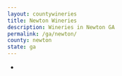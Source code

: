 ```yaml
---
layout: countywineries
title: Newton Wineries
description: Wineries in Newton GA
permalink: /ga/newton/
county: newton
state: ga
---
```

-
